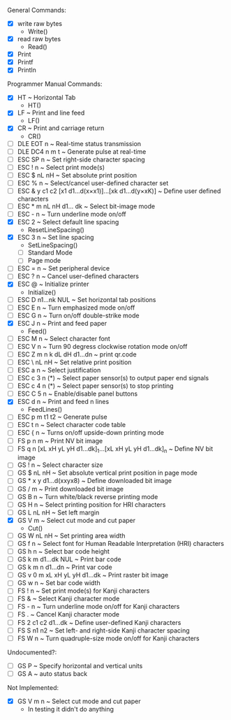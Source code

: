 General Commands:

- [x] write raw bytes
  - Write()
- [x] read raw bytes
  - Read()
- [x] Print
- [x] Printf
- [x] Println

Programmer Manual Commands:

- [x] HT ~ Horizontal Tab
  - HT()
- [x] LF ~ Print and line feed
  - LF()
- [x] CR ~ Print and carriage return
  - CR()
- [ ] DLE EOT n ~ Real-time status transmission
- [ ] DLE DC4 n m t ~ Generate pulse at real-time
- [ ] ESC SP n ~ Set right-side character spacing
- [ ] ESC ! n ~ Select print mode(s)
- [ ] ESC $ nL nH ~ Set absolute print position
- [ ] ESC % n ~ Select/cancel user-defined character set
- [ ] ESC & y c1 c2 [x1 d1...d(x×x1)]...[xk d1...d(y×xK)] ~ Define user defined characters
- [ ] ESC \* m nL nH d1... dk ~ Select bit-image mode
- [ ] ESC - n ~ Turn underline mode on/off
- [x] ESC 2 ~ Select default line spacing
  - ResetLineSpacing()
- [x] ESC 3 n ~ Set line spacing
  - SetLineSpacing()
  - [ ] Standard Mode
  - [ ] Page mode
- [ ] ESC = n ~ Set peripheral device
- [ ] ESC ? n ~ Cancel user-defined characters
- [X] ESC @ ~ Initialize printer
  - Initialize()
- [ ] ESC D n1...nk NUL ~ Set horizontal tab positions
- [ ] ESC E n ~ Turn emphasized mode on/off
- [ ] ESC G n ~ Turn on/off double-strike mode
- [x] ESC J n ~ Print and feed paper
  - Feed()
- [ ] ESC M n ~ Select character font
- [ ] ESC V n ~ Turn 90 degress clockwise rotation mode on/off
- [ ] ESC Z m n k dL dH d1...dn ~ print qr.code
- [ ] ESC \\ nL nH ~ Set relative print position
- [ ] ESC a n ~ Select justification
- [ ] ESC c 3 n (\*) ~ Select paper sensor(s) to output paper end signals
- [ ] ESC c 4 n (\*) ~ Select paper sensor(s) to stop printing
- [ ] ESC C 5 n ~ Enable/disable panel buttons
- [x] ESC d n ~ Print and feed n lines
  - FeedLines()
- [ ] ESC p m t1 t2 ~ Generate pulse
- [ ] ESC t n ~ Select character code table
- [ ] ESC { n ~ Turns on/off upside-down printing mode
- [ ] FS p n m ~ Print NV bit image
- [ ] FS q n [xL xH yL yH d1...dk]<sub>1</sub>...[xL xH yL yH d1...dk]<sub>n</sub> ~ Define NV bit image
- [ ] GS ! n ~ Select character size
- [ ] GS $ nL nH ~ Set absolute vertical print position in page mode
- [ ] GS \* x y d1...d(xxyx8) ~ Define downloaded bit image
- [ ] GS / m ~ Print downloaded bit image
- [ ] GS B n ~ Turn white/black reverse printing mode
- [ ] GS H n ~ Select printing position for HRI characters
- [ ] GS L nL nH ~ Set left margin
- [x] GS V m ~ Select cut mode and cut paper
  - Cut()
- [ ] GS W nL nH ~ Set printing area width
- [ ] GS f n ~ Select font for Human Readable Interpretation (HRI) characters
- [ ] GS h n ~ Select bar code height
- [ ] GS k m d1...dk NUL ~ Print bar code
- [ ] GS k m n d1...dn ~ Print var code
- [ ] GS v 0 m xL xH yL yH d1...dk ~ Print raster bit image
- [ ] GS w n ~ Set bar code width
- [ ] FS ! n ~ Set print mode(s) for Kanji characters
- [ ] FS & ~ Select Kanji character mode
- [ ] FS - n ~ Turn underline mode on/off for Kanji characters
- [ ] FS . ~ Cancel Kanji character mode
- [ ] FS 2 c1 c2 d1...dk ~ Define user-defined Kanji characters
- [ ] FS S n1 n2 ~ Set left- and right-side Kanji character spacing
- [ ] FS W n ~ Turn quadruple-size mode on/off for Kanji characters

Undocumented?:

- [ ] GS P ~ Specify horizontal and vertical units
- [ ] GS A ~ auto status back

Not Implemented:
- [x] GS V m n ~ Select cut mode and cut paper
  - In testing it didn't do anything
